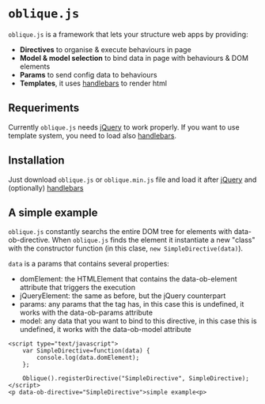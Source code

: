 # `oblique.js`

`oblique.js` is a framework that lets your structure web apps by providing:

+ **Directives** to organise & execute behaviours in page
+ **Model & model selection** to bind data in page with behaviours & DOM elements
+ **Params** to send config data to behaviours
+ **Templates**, it uses [handlebars](http://handlebarsjs.com/) to render html

## Requeriments

Currently `oblique.js` needs  [jQuery](http://jquery.com/) to work properly. If you want to use template system, you need to load also [handlebars](http://handlebarsjs.com/).

## Installation

Just download `oblique.js` or `oblique.min.js` file and load it after [jQuery](http://jquery.com/) and (optionally) [handlebars](http://handlebarsjs.com/)

## A simple example

`oblique.js` constantly searchs the entire DOM tree for elements with data-ob-directive. When `oblique.js` finds the element it instantiate a new "class" with the constructor function (in this clase, `new SimpleDirective(data)`). 

`data` is a params that contains several properties:

+ domElement: the HTMLElement that contains the data-ob-element attribute that triggers the execution
+ jQueryElement: the same as before, but the jQuery counterpart
+ params: any params that the tag has, in this case this is undefined, it works with the data-ob-params attribute
+ model: any data that you want to bind to this directive, in this case this is undefined, it works with the data-ob-model attribute


```
<script type="text/javascript">
    var SimpleDirective=function(data) {
        console.log(data.domElement);
    };
    
    Oblique().registerDirective("SimpleDirective", SimpleDirective);
</script>
<p data-ob-directive="SimpleDirective">simple example<p>

```

